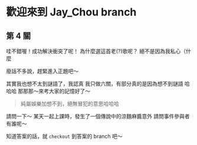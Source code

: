 #  歡迎來到 Jay_Chou branch

## 第 4 關

哇不錯喔！成功解決衝突了呢！
為什麼選這首老(?)歌呢？
絕不是因為我私心（什麼

廢話不多說，趕緊進入正題吧～

其實我也想不太到謎語了，我認真
我只做六關，有部分真的是因為想不到謎語 哈哈哈
那那那～來考大家的記憶好了～

> 純屬娛樂加想不到，絕無冒犯的意思哈哈哈

請問一下～
某天一起上課時，發生了一個傳說中的涼麵麻醬意外
請問事件參與者有誰呢～

知道答案的話，就 `checkout` 到答案的 branch 吧～
